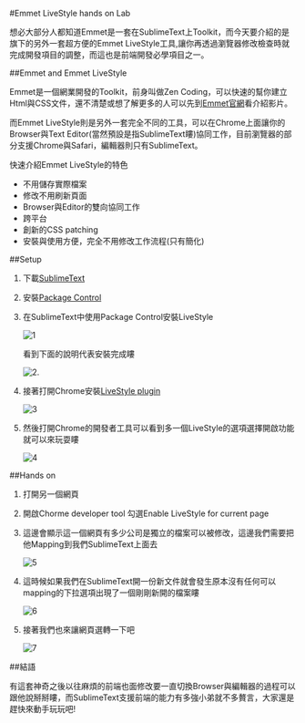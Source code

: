 #Emmet LiveStyle hands on Lab

想必大部分人都知道Emmet是一套在SublimeText上Toolkit，而今天要介紹的是旗下的另外一套超方便的Emmet LiveStyle工具,讓你再透過瀏覽器修改檢查時就完成開發項目的調整，而這也是前端開發必學項目之一。

##Emmet and Emmet LiveStyle

Emmet是一個網業開發的Toolkit，前身叫做Zen Coding，可以快速的幫你建立Html與CSS文件，還不清楚或想了解更多的人可以先到[Emmet官網](http://docs.emmet.io/)看介紹影片。

而Emmet LiveStyle則是另外一套完全不同的工具，可以在Chrome上面讓你的Browser與Text Editor(當然預設是指SublimeText瞜)協同工作，目前瀏覽器的部分支援Chrome與Safari，編輯器則只有SublimeText。

快速介紹Emmet LiveStyle的特色

- 不用儲存實際檔案
- 修改不用刷新頁面
- Browser與Editor的雙向協同工作
- 跨平台
- 創新的CSS patching
- 安裝與使用方便，完全不用修改工作流程(只有簡化)

##Setup

1. 下載[SublimeText](http://www.sublimetext.com/)
2. 安裝[Package Control](https://sublime.wbond.net/installation)
3. 在SublimeText中使用Package Control安裝LiveStyle

	![1](https://dl.dropboxusercontent.com/u/20925528/%E6%8A%80%E8%A1%93Blog/blogs/20140803/1.png)

	看到下面的說明代表安裝完成瞜

	![2](https://dl.dropboxusercontent.com/u/20925528/%E6%8A%80%E8%A1%93Blog/blogs/20140803/2.png).

4. 接著打開Chrome安裝[LiveStyle plugin](https://chrome.google.com/webstore/detail/emmet-livestyle/diebikgmpmeppiilkaijjbdgciafajmg?hl=zh-TW)

	![3](https://dl.dropboxusercontent.com/u/20925528/%E6%8A%80%E8%A1%93Blog/blogs/20140803/3.png)

5. 然後打開Chrome的開發者工具可以看到多一個LiveStyle的選項選擇開啟功能就可以來玩耍瞜

	![4](https://dl.dropboxusercontent.com/u/20925528/%E6%8A%80%E8%A1%93Blog/blogs/20140803/4.png)

##Hands on

1. 打開另一個網頁
2. 開啟Chorme developer tool 勾選Enable LiveStyle for current page
3. 這邊會顯示這一個網頁有多少公司是獨立的檔案可以被修改，這邊我們需要把他Mapping到我們SublimeText上面去

	![5](https://dl.dropboxusercontent.com/u/20925528/%E6%8A%80%E8%A1%93Blog/blogs/20140803/5.png)

4. 這時候如果我們在SublimeText開一份新文件就會發生原本沒有任何可以mapping的下拉選項出現了一個剛剛新開的檔案瞜

	![6](https://dl.dropboxusercontent.com/u/20925528/%E6%8A%80%E8%A1%93Blog/blogs/20140803/6.png)

5. 接著我們也來讓網頁選轉一下吧
	
	![7](https://dl.dropboxusercontent.com/u/20925528/%E6%8A%80%E8%A1%93Blog/blogs/20140803/demo.gif)

##結語

有這套神奇之後以往麻煩的前端也面修改要一直切換Browser與編輯器的過程可以跟他說掰掰瞜，而SublimeText支援前端的能力有多強小弟就不多贅言，大家還是趕快來動手玩玩吧!

	